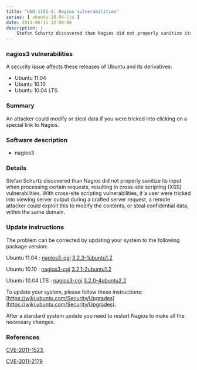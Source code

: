 ```yaml
---
title: "USN-1151-1: Nagios vulnerabilities"
series: [ ubuntu-10.04-lts ]
date: 2011-06-15 12:00:00
description: |
    Stefan Schurtz discovered than Nagios did not properly sanitize its input when processing certain requests, resulting in cross-site scripting (XSS) vulnerabilities. With cross-site scripting vulnerabilities, if a user were tricked into viewing server output during a crafted server request, a remote attacker could exploit this to modify the contents, or steal confidential data, within the same domain. 
--- 
```

 
### nagios3 vulnerabilities

A security issue affects these releases of Ubuntu and its derivatives:

* Ubuntu 11.04
* Ubuntu 10.10
* Ubuntu 10.04 LTS

### Summary

An attacker could modify or steal data if you were tricked into clicking on a special link to Nagios.

### Software description

* nagios3 

### Details

Stefan Schurtz discovered than Nagios did not properly sanitize its input when processing certain requests, resulting in cross-site scripting (XSS) vulnerabilities. With cross-site scripting vulnerabilities, if a user were tricked into viewing server output during a crafted server request, a remote attacker could exploit this to modify the contents, or steal confidential data, within the same domain. 

### Update instructions

The problem can be corrected by updating your system to the following package version:

Ubuntu 11.04
 : [nagios3-cgi](https://launchpad.net/ubuntu/+source/nagios3) <span> [3.2.3-1ubuntu1.2](https://launchpad.net/ubuntu/+source/nagios3/3.2.3-1ubuntu1.2) </span> 

Ubuntu 10.10
 : [nagios3-cgi](https://launchpad.net/ubuntu/+source/nagios3) <span> [3.2.1-2ubuntu1.2](https://launchpad.net/ubuntu/+source/nagios3/3.2.1-2ubuntu1.2) </span> 

Ubuntu 10.04 LTS
 : [nagios3-cgi](https://launchpad.net/ubuntu/+source/nagios3) <span> [3.2.0-4ubuntu2.2](https://launchpad.net/ubuntu/+source/nagios3/3.2.0-4ubuntu2.2) </span> 

To update your system, please follow these instructions: [https://wiki.ubuntu.com/Security/Upgrades](https://wiki.ubuntu.com/Security/Upgrades).

After a standard system update you need to restart Nagios to make all the necessary changes. 

### References

 [CVE-2011-1523](http://people.ubuntu.com/~ubuntu-security/cve/CVE-2011-1523), 

 [CVE-2011-2179](http://people.ubuntu.com/~ubuntu-security/cve/CVE-2011-2179)
 

